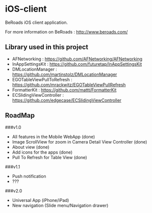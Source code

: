 iOS-client
==========

BeRoads iOS client application.

For more information on BeRoads : http://www.beroads.com/

Library used in this project
------
* AFNetworking : https://github.com/AFNetworking/AFNetworking
* InAppSettingsKit : https://github.com/futuretap/InAppSettingsKit
* DMLocationManager : https://github.com/martinstolz/DMLocationManager
* EGOTableViewPullToRefresh : https://github.com/mrackwitz/EGOTableViewPullRefresh
* FormatterKit : https://github.com/mattt/FormatterKit
* ECSlidingViewController : https://github.com/edgecase/ECSlidingViewController

RoadMap
-------

###v1.0

* All features in the Mobile WebApp (done)
* Image ScrollView for zoom in Camera Detail View Controller (done)
* About view (done)
* Add icons for the apps (done)
* Pull To Refresh for Table View (done)

###v1.1
* Push notification
* ???

###v2.0
* Universal App (iPhone/iPad)
* New navigation (Slide menu/Navigation drawer)
